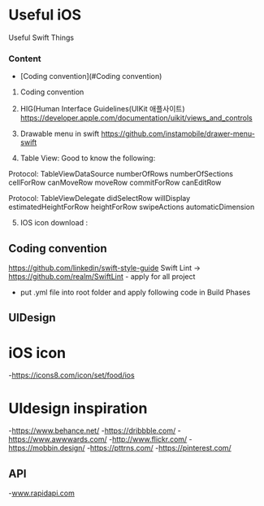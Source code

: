 # Useful iOS
Useful Swift Things

### Content
- [Coding convention](#Coding convention)
1.  Coding convention

2. HIG(Human Interface Guidelines(UIKit 애플사이트)
	https://developer.apple.com/documentation/uikit/views_and_controls
3. Drawable menu in swift
https://github.com/instamobile/drawer-menu-swift

4. Table View:
Good to know the following:

Protocol:  TableViewDataSource
numberOfRows
numberOfSections
cellForRow
canMoveRow
moveRow
commitForRow
canEditRow

Protocol:  TableViewDelegate
didSelectRow
willDisplay
estimatedHeightForRow
heightForRow
swipeActions
automaticDimension

5. IOS icon download : 



	


## Coding convention
https://github.com/linkedin/swift-style-guide
Swift Lint -> https://github.com/realm/SwiftLint - apply for all project
- put .yml file into root folder and apply following code in Build Phases

## UIDesign

# iOS icon 
-https://icons8.com/icon/set/food/ios

# UIdesign inspiration

-https://www.behance.net/
-https://dribbble.com/
-https://www.awwwards.com/
-http://www.flickr.com/
-https://mobbin.design/
-https://pttrns.com/
-https://pinterest.com/

## API
-www.rapidapi.com
